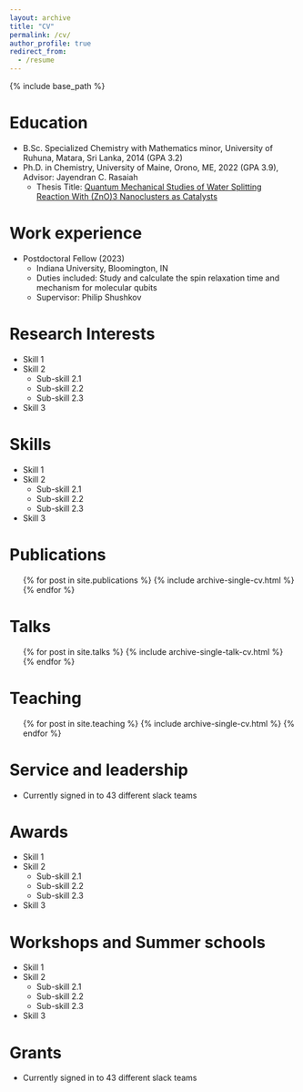 ```yaml
---
layout: archive
title: "CV"
permalink: /cv/
author_profile: true
redirect_from:
  - /resume
---
```


{% include base_path %}

Education
======
* B.Sc. Specialized Chemistry with Mathematics minor, University of Ruhuna, Matara, Sri Lanka, 2014 (GPA 3.2)
* Ph.D. in Chemistry, University of Maine, Orono, ME, 2022 (GPA 3.9), Advisor: Jayendran C. Rasaiah
  * Thesis Title: [Quantum Mechanical Studies of Water Splitting Reaction With (ZnO)3 Nanoclusters as Catalysts](https://umaine.summon.serialssolutions.com/search?s.fvf%5B%5D=ContentType%2CNewspaper+Article%2Ct&s.q=duwage+c+perera&_gl=1*1w1ilea*_ga*MTczMjUzNTAwMS4xNzAxNzE2NzY0*_ga_JQHJ7W6CLS*MTcwMjQxOTUyMy4xLjEuMTcwMjQxOTU0MC40My4wLjA.#!/search?ho=t&include.ft.matches=f&fvf=ContentType,Newspaper%20Article,t&l=en&q=duwage%20c%20perera)

Work experience
======
* Postdoctoral Fellow (2023)
  * Indiana University, Bloomington, IN
  * Duties included: Study and calculate the spin relaxation time and mechanism for molecular qubits
  * Supervisor: Philip Shushkov


Research Interests
======
* Skill 1
* Skill 2
  * Sub-skill 2.1
  * Sub-skill 2.2
  * Sub-skill 2.3
* Skill 3
  
Skills
======
* Skill 1
* Skill 2
  * Sub-skill 2.1
  * Sub-skill 2.2
  * Sub-skill 2.3
* Skill 3

Publications
======
  <ul>{% for post in site.publications %}
    {% include archive-single-cv.html %}
  {% endfor %}</ul>
  
Talks
======
  <ul>{% for post in site.talks %}
    {% include archive-single-talk-cv.html %}
  {% endfor %}</ul>
  
Teaching
======
  <ul>{% for post in site.teaching %}
    {% include archive-single-cv.html %}
  {% endfor %}</ul>
  
Service and leadership
======
* Currently signed in to 43 different slack teams
  
Awards
======
* Skill 1
* Skill 2
  * Sub-skill 2.1
  * Sub-skill 2.2
  * Sub-skill 2.3
* Skill 3

Workshops and Summer schools
======
* Skill 1
* Skill 2
  * Sub-skill 2.1
  * Sub-skill 2.2
  * Sub-skill 2.3
* Skill 3

Grants
======
* Currently signed in to 43 different slack teams
